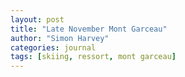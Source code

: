```yaml
---
layout: post
title: "Late November Mont Garceau"
author: "Simon Harvey"
categories: journal
tags: [skiing, ressort, mont garceau]
---
```

